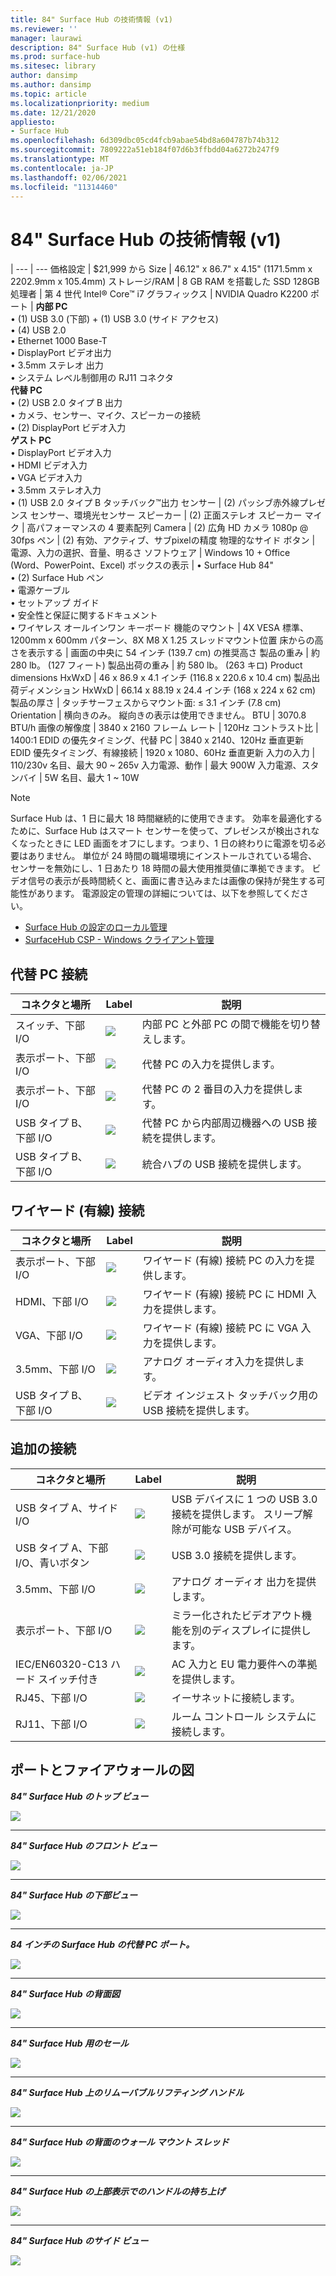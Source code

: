 ```yaml
---
title: 84" Surface Hub の技術情報 (v1)
ms.reviewer: ''
manager: laurawi
description: 84" Surface Hub (v1) の仕様
ms.prod: surface-hub
ms.sitesec: library
author: dansimp
ms.author: dansimp
ms.topic: article
ms.localizationpriority: medium
ms.date: 12/21/2020
appliesto:
- Surface Hub
ms.openlocfilehash: 6d309dbc05cd4fcb9abae54bd8a604787b74b312
ms.sourcegitcommit: 7809222a51eb184f07d6b3ffbdd04a6272b247f9
ms.translationtype: MT
ms.contentlocale: ja-JP
ms.lasthandoff: 02/06/2021
ms.locfileid: "11314460"
---
```

# 84" Surface Hub の技術情報 (v1)

|
--- | ---
価格設定 | $21,999 から 
Size |  46.12" x 86.7" x 4.15" (1171.5mm x 2202.9mm x 105.4mm)
ストレージ/RAM | 8 GB RAM を搭載した SSD 128GB
処理者   | 第 4 世代 Intel® Core™ i7 
グラフィックス |  NVIDIA Quadro K2200 
ポート | **内部 PC**<br>• (1) USB 3.0 (下部) + (1) USB 3.0 (サイド アクセス)<br>• (4) USB 2.0<br>• Ethernet 1000 Base-T<br>• DisplayPort ビデオ出力<br>• 3.5mm ステレオ 出力<br>• システム レベル制御用の RJ11 コネクタ<br>**代替 PC**<br>• (2) USB 2.0 タイプ B 出力<br>• カメラ、センサー、マイク、スピーカーの接続<br>• (2) DisplayPort ビデオ入力<br>**ゲスト PC**<br>• DisplayPort ビデオ入力<br>• HDMI ビデオ入力<br>• VGA ビデオ入力<br>• 3.5mm ステレオ入力<br>• (1) USB 2.0 タイプ B タッチバック™出力
センサー  | (2) パッシブ赤外線プレゼンス センサー、環境光センサー 
スピーカー |  (2) 正面ステレオ スピーカー 
マイク |    高パフォーマンスの 4 要素配列 
Camera |    (2) 広角 HD カメラ 1080p @ 30fps 
ペン |   (2) 有効、アクティブ、サブpixelの精度 
物理的なサイド ボタン | 電源、入力の選択、音量、明るさ 
ソフトウェア |  Windows 10 + Office (Word、PowerPoint、Excel) 
ボックスの表示 | • Surface Hub 84"<br>• (2) Surface Hub ペン<br>• 電源ケーブル<br>• セットアップ ガイド<br>• 安全性と保証に関するドキュメント<br>• ワイヤレス オールインワン キーボード
機能のマウント   | 4X VESA 標準、1200mm x 600mm パターン、8X M8 X 1.25 スレッドマウント位置
床からの高さを表示する   | 画面の中央に 54 インチ (139.7 cm) の推奨高さ
製品の重み |    約 280 lb。 (127 フィート)
製品出荷の重み  | 約 580 lb。 (263 キロ)
Product dimensions HxWxD |  46 x 86.9 x 4.1 インチ (116.8 x 220.6 x 10.4 cm)
製品出荷ディメンション HxWxD | 66.14 x 88.19 x 24.4 インチ (168 x 224 x 62 cm)
製品の厚さ   | タッチサーフェスからマウント面: ≤ 3.1 インチ (7.8 cm)
Orientation  | 横向きのみ。 縦向きの表示は使用できません。
BTU  | 3070.8 BTU/h
画像の解像度 |  3840 x 2160
フレーム レート |    120Hz
コントラスト比 | 1400:1
EDID の優先タイミング、代替 PC | 3840 x 2140、120Hz 垂直更新
EDID 優先タイミング、有線接続 |  1920 x 1080、60Hz 垂直更新
入力の入力 | 110/230v 名目、最大 90 ~ 265v
入力電源、動作 |    最大 900W
入力電源、スタンバイ    |   5W 名目、最大 1 ~ 10W

> [!NOTE]
> Surface Hub は、1 日に最大 18 時間継続的に使用できます。 効率を最適化するために、Surface Hub はスマート センサーを使って、プレゼンスが検出されなくなったときに LED 画面をオフにします。つまり、1 日の終わりに電源を切る必要はありません。 単位が 24 時間の職場環境にインストールされている場合、センサーを無効にし、1 日あたり 18 時間の最大使用推奨値に準拠できます。 ビデオ信号の表示が長時間続くと、画面に書き込みまたは画像の保持が発生する可能性があります。 電源設定の管理の詳細については、以下を参照してください。
>
> - [Surface Hub の設定のローカル管理](local-management-surface-hub-settings.md)
> - [SurfaceHub CSP - Windows クライアント管理](https://docs.microsoft.com/windows/client-management/mdm/surfacehub-csp)

##  <a name="replacement-pc-connections"></a>代替 PC 接続 

コネクタと場所 | Label | 説明
--- | --- | ---
スイッチ、下部 I/O | ![](images/switch.png) | 内部 PC と外部 PC の間で機能を切り替えします。
表示ポート、下部 I/O | ![](images/dport.png) | 代替 PC の入力を提供します。
表示ポート、下部 I/O | ![](images/dport.png) | 代替 PC の 2 番目の入力を提供します。
USB タイプ B、下部 I/O | ![](images/usb.png) | 代替 PC から内部周辺機器への USB 接続を提供します。 
USB タイプ B、下部 I/O | ![](images/usb.png) | 統合ハブの USB 接続を提供します。


##  <a name="wired-connect-connections"></a>ワイヤード (有線) 接続

コネクタと場所 | Label | 説明
--- | --- | ---
表示ポート、下部 I/O | ![](images/dportio.png) | ワイヤード (有線) 接続 PC の入力を提供します。
HDMI、下部 I/O | ![](images/hdmi.png) | ワイヤード (有線) 接続 PC に HDMI 入力を提供します。
VGA、下部 I/O | ![](images/vga.png) | ワイヤード (有線) 接続 PC に VGA 入力を提供します。
3.5mm、下部 I/O | ![](images/35mm.png) | アナログ オーディオ入力を提供します。
USB タイプ B、下部 I/O | ![](images/usb.png) | ビデオ インジェスト タッチバック用の USB 接続を提供します。

##  <a name="additional-connections"></a>追加の接続

コネクタと場所 | Label | 説明
--- | --- | ---
USB タイプ A、サイド I/O | ![](images/usb.png) | USB デバイスに 1 つの USB 3.0 接続を提供します。 スリープ解除が可能な USB デバイス。
USB タイプ A、下部 I/O、青いボタン | ![](images/usb.png) | USB 3.0 接続を提供します。
3.5mm、下部 I/O | ![](images/analog.png) | アナログ オーディオ 出力を提供します。
表示ポート、下部 I/O | ![](images/dportout.png) | ミラー化されたビデオアウト機能を別のディスプレイに提供します。
IEC/EN60320-C13 ハード スイッチ付き | ![](images/iec.png) | AC 入力と EU 電力要件への準拠を提供します。
RJ45、下部 I/O | ![](images/rj45.png) | イーサネットに接続します。
RJ11、下部 I/O | ![](images/rj11.png) | ルーム コントロール システムに接続します。







##  <a name="diagrams-of-ports-and-clearances"></a>ポートとファイアウォールの図

***84" Surface Hub のトップ ビュー***

![](images/sh-84-top.png)

---


***84" Surface Hub のフロント ビュー***

![](images/sh-84-front.png)


---

***84" Surface Hub の下部ビュー***

![](images/sh-84-bottom.png)


---

***84 インチの Surface Hub の代替 PC ポート。***

![](images/sh-84-rpc-ports.png)



---

***84" Surface Hub の背面図***

![](images/sh-84-rear.png)


---

***84" Surface Hub 用のセール***

![](images/sh-84-clearance.png)

---


***84" Surface Hub 上のリムーバブルリフティング ハンドル***

![](images/sh-84-hand.png)


---


***84" Surface Hub の背面のウォール マウント スレッド***

![](images/sh-84-wall.png)

---
***84" Surface Hub の上部表示でのハンドルの持ち上げ***

![](images/sh-84-hand-top.png)

---
***84" Surface Hub のサイド ビュー***

![](images/sh-84-side.png)


